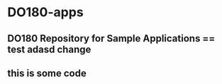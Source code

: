 # DO180-apps
DO180 Repository for Sample Applications
== test 
adasd
change
----
this is some code
----
